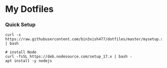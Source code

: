 # My Dotfiles

### Quick Setup

```
curl -s https://raw.githubusercontent.com/bin3xish477/dotfiles/master/mysetup.sh | bash

# install Node
curl -fsSL https://deb.nodesource.com/setup_17.x | bash -
apt install -y nodejs
```
